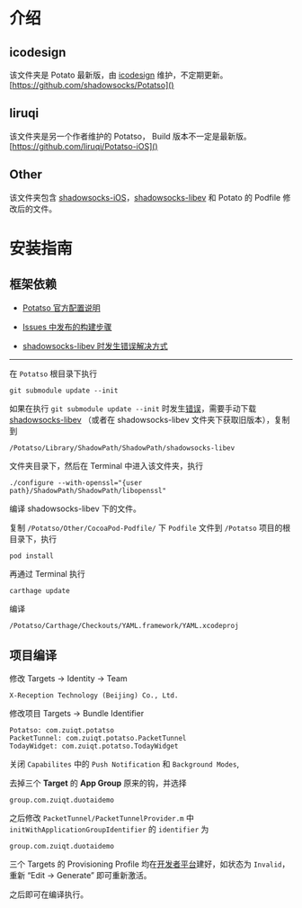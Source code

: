 # 介绍
## icodesign
该文件夹是 Potato 最新版，由 [icodesign][1] 维护，不定期更新。
[https://github.com/shadowsocks/Potatso]() 

## liruqi
该文件夹是另一个作者维护的 Potatso， Build 版本不一定是最新版。
[https://github.com/liruqi/Potatso-iOS]()

## Other
该文件夹包含 [shadowsocks-iOS][4]，[shadowsocks-libev][5] 和 Potato 的 Podfile 修改后的文件。


# 安装指南
## 框架依赖

- [Potatso 官方配置说明][6]

- [Issues 中发布的构建步骤][7]

- [shadowsocks-libev 时发生错误解决方式][8]

---- 
在 `Potatso` 根目录下执行

	git submodule update --init

如果在执行  `git submodule update --init` 时发生[错误][9]，需要手动下载 [shadowsocks-libev][10] （或者在 shadowsocks-libev 文件夹下获取旧版本），复制到 

	/Potatso/Library/ShadowPath/ShadowPath/shadowsocks-libev 

文件夹目录下，然后在 Terminal 中进入该文件夹，执行 

	./configure --with-openssl="{user path}/ShadowPath/ShadowPath/libopenssl"

编译 shadowsocks-libev 下的文件。
   
复制 `/Potatso/Other/CocoaPod-Podfile/` 下 `Podfile` 文件到 `/Potatso` 项目的根目录下，执行 

	pod install

再通过 Terminal 执行
 
	carthage update

编译 

	/Potatso/Carthage/Checkouts/YAML.framework/YAML.xcodeproj

## 项目编译
修改 Targets -\> Identity -\> Team 

	X-Reception Technology (Beijing) Co., Ltd.

修改项目 Targets -\> Bundle Identifier

	Potatso: com.zuiqt.potatso
	PacketTunnel: com.zuiqt.potatso.PacketTunnel
	TodayWidget: com.zuiqt.potatso.TodayWidget 

关闭 `Capabilites` 中的 `Push Notification` 和 `Background Modes`,

去掉三个 **Target** 的 __App Group__ 原来的钩，并选择 

	group.com.zuiqt.duotaidemo 

之后修改 `PacketTunnel/PacketTunnelProvider.m` 中 `initWithApplicationGroupIdentifier` 的 `identifier` 为

	group.com.zuiqt.duotaidemo 

三个 Targets 的 Provisioning Profile 均在[开发者平台][11]建好，如状态为 `Invalid`，重新 “Edit -\> Generate” 即可重新激活。
   
之后即可在编译执行。 






[1]:	https://github.com/icodesign
[4]:	https://github.com/liruqi/shadowsocks-iOS
[5]:	https://github.com/shadowsocks/shadowsocks-libev
[6]:	https://github.com/shadowsocks/Potatso/wiki/Setup-Guide
[7]:	https://github.com/shadowsocks/Potatso/issues/12
[8]:	https://github.com/shadowsocks/Potatso/issues/46
[9]:	https://github.com/shadowsocks/Potatso/issues/46
[10]:	https://github.com/shadowsocks/shadowsocks-libev
[11]:	https://developer.apple.com/account/ios/profile/